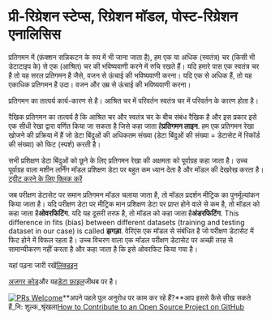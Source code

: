 # प्री-रिग्रेशन स्टेप्स, रिग्रेशन मॉडल, पोस्ट-रिग्रेशन एनालिसिस

प्रतिगमन में (फ़ंक्शन सन्निकटन के रूप में भी जाना जाता है), हम एक या अधिक (स्वतंत्र) चर (किसी भी डेटाटाइप के) से एक (आश्रित) चर की भविष्यवाणी करने में रुचि रखते हैं। यदि हमारे पास एक स्वतंत्र चर है तो यह सरल प्रतिगमन है जैसे, वजन से ऊंचाई की भविष्यवाणी करना। यदि एक से अधिक हैं, तो यह एकाधिक प्रतिगमन है उदा। वजन और उम्र से ऊंचाई की भविष्यवाणी करना।

प्रतिगमन का तात्पर्य कार्य-कारण से है। आश्रित चर में परिवर्तन स्वतंत्र चर में परिवर्तन के कारण होता है।

रैखिक प्रतिगमन का तात्पर्य है कि आश्रित चर और स्वतंत्र चर के बीच संबंध रैखिक है और इस प्रकार इसे एक सीधी रेखा द्वारा वर्णित किया जा सकता है जिसे कहा जाता है**प्रतिगमन लाइन**. हम एक प्रतिगमन रेखा खोजने की प्रक्रिया में हैं जो डेटा बिंदुओं की अधिकतम संख्या (डेटा बिंदुओं की संख्या = डेटासेट में रिकॉर्ड की संख्या) को फिट (स्पर्श) करती है।

सभी प्रशिक्षण डेटा बिंदुओं को छूने के लिए प्रतिगमन रेखा की अक्षमता को पूर्वाग्रह कहा जाता है। उच्च पूर्वाग्रह वाला मशीन लर्निंग मॉडल प्रशिक्षण डेटा पर बहुत कम ध्यान देता है और मॉडल की देखरेख करता है।[ट्वीट करने के लिए क्लिक करें](https://clicktotweet.com/6Rcfz)

जब परीक्षण डेटासेट पर समान प्रतिगमन मॉडल चलाया जाता है, तो मॉडल प्रदर्शन मीट्रिक का पुनर्मूल्यांकन किया जाता है। यदि परीक्षण डेटा पर मीट्रिक मान प्रशिक्षण डेटा पर प्राप्त होने वाले से कम है, तो मॉडल को कहा जाता है**ओवरफिटिंग**. यदि यह दूसरी तरफ है, तो मॉडल को कहा जाता है**अंडरफिटिंग**. This difference in fits (bias) between different datasets (training and testing dataset in our case) is called **झगड़ा**. वेरिएंस एक मॉडल से संबंधित है जो परीक्षण डेटासेट में फिट होने में विफल रहता है। उच्च विचरण वाला एक मॉडल परीक्षण डेटासेट पर अच्छी तरह से सामान्यीकरण नहीं करता है और कहा जाता है कि इसे ओवरफिट किया गया है।

यहां पढ़ना जारी रखें[लिंक्डइन](https://www.linkedin.com/pulse/simple-linear-regression-overview-nitin-malik/)

[अजगर कोड](https://github.com/drnitinmalik/simple-linear-regression/blob/main/predict-GPA-from-SAT.py)और यह[डेटा फ़ाइल](https://github.com/drnitinmalik/simple-linear-regression/blob/main/SAT-GPA.csv)जीथब पर है।

[![PRs Welcome](https://img.shields.io/badge/PRs-welcome-brightgreen.svg?style=flat-square)](https://makeapullrequest.com)**अपने पहले पुल अनुरोध पर काम कर रहे हैं?**आप इससे कैसे सीख सकते हैं_नि: शुल्क_श्रृंखला[How to Contribute to an Open Source Project on GitHub](https://kcd.im/pull-request)
